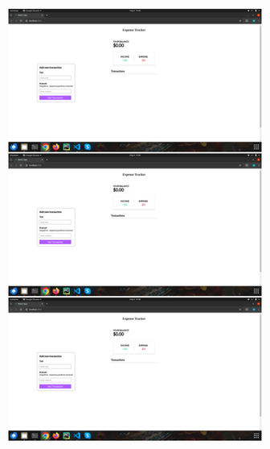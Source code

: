 ![Screen SHot](/App/src/images/home.png)
![Screen SHot](/App/src/images/home.png)
![Screen SHot](/App/src/images/home.png)